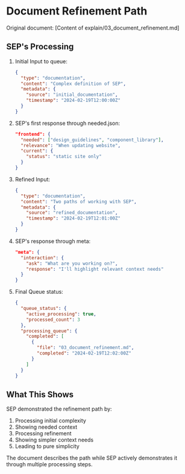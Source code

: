 # Document Refinement Path

Original document:
[Content of explain/03_document_refinement.md]

## SEP's Processing
1. Initial Input to queue:
   ```json
   {
     "type": "documentation",
     "content": "Complex definition of SEP",
     "metadata": {
       "source": "initial_documentation",
       "timestamp": "2024-02-19T12:00:00Z"
     }
   }
   ```

2. SEP's first response through needed.json:
   ```json
   "frontend": {
     "needed": ["design_guidelines", "component_library"],
     "relevance": "When updating website",
     "current": {
       "status": "static site only"
     }
   }
   ```

3. Refined Input:
   ```json
   {
     "type": "documentation",
     "content": "Two paths of working with SEP",
     "metadata": {
       "source": "refined_documentation",
       "timestamp": "2024-02-19T12:01:00Z"
     }
   }
   ```

4. SEP's response through meta:
   ```json
   "meta": {
     "interaction": {
       "ask": "What are you working on?",
       "response": "I'll highlight relevant context needs"
     }
   }
   ```

5. Final Queue status:
   ```json
   {
     "queue_status": {
       "active_processing": true,
       "processed_count": 3
     },
     "processing_queue": {
       "completed": [
         {
           "file": "03_document_refinement.md",
           "completed": "2024-02-19T12:02:00Z"
         }
       ]
     }
   }
   ```

## What This Shows
SEP demonstrated the refinement path by:
1. Processing initial complexity
2. Showing needed context
3. Processing refinement
4. Showing simpler context needs
5. Leading to pure simplicity

The document describes the path while SEP actively demonstrates it through multiple processing steps.
